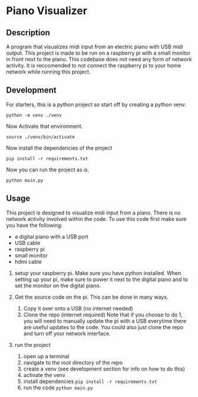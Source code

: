 # Piano Visualizer

## Description
A program that visualizes midi input from an electric piano with USB midi output. This project is made to be run on a raspberry pi with a small monitor in front next to the piano. This codebase does not need any form of network activity. It is reccomended to not connect the raspberry pi to your home network while running this project.

## Development
For starters, this is a python project so start off by creating a python venv.

`python -m venv ./venv`

Now Activate that environment.

`source ./venv/bin/activate`

Now install the dependencies of the project

`pip install -r requirements.txt`

Now you can run the project as is.

`python main.py`

## Usage
This project is designed to visualize midi input from a piano. There is no network activity involved within the code. To use this code first make sure you have the following:
- a digital piano with a USB port
- USB cable
- raspberry pi
- small monitor
- hdmi cable

1. setup your raspberry pi. Make sure you have python installed. When setting up your pi, make sure to power it next to the digital piano and to set the monitor on the digital piano.

2. Get the source code on the pi. This can be done in many ways. 
	1. Copy it over onto a USB (no internet needed)
	2. Clone the repo (internet required)
Note that if you choose to do 1, you will need to manually update the pi with a USB everytime there are useful updates to the code. You could also just clone the repo and turn off your network interface.

3. run the project
	1. open up a terminal
	2. navigate to the root directory of the repo
	3. create a venv (see development section for info on how to do this)
	4. activate the venv
	5. install dependencies `pip install -r requirements.txt`
	6. run the code `python main.py` 
